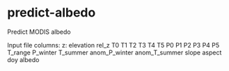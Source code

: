 # predict-albedo
Predict MODIS albedo

Input file columns:
z: elevation
rel_z
T0
T1
T2
T3
T4
T5
P0
P1
P2
P3
P4
P5
T_range
P_winter
T_summer
anom_P_winter
anom_T_summer
slope
aspect
doy
albedo
